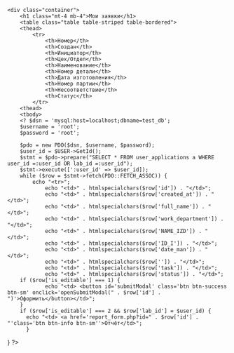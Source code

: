 	<div class="container">
		<h1 class="mt-4 mb-4">Мои заявки</h1>
		<table class="table table-striped table-bordered">
		<thead>
			<tr>
				<th>Номер</th>
				<th>Создан</th>
				<th>Инициатор</th>
				<th>Цех/Отдел</th>
				<th>Наименование</th>
				<th>Номер детали</th>
				<th>Дата изготовления</th>
				<th>Номер партии</th>
				<th>Несоответствие</th>
				<th>Статус</th>
			</tr>
		<thead>
		<tbody>
		<? $dsn = 'mysql:host=localhost;dbname=test_db';
		$username = 'root';
		$password = 'root';

		$pdo = new PDO($dsn, $username, $password);
		$user_id = $USER->GetId();
		$stmt = $pdo->prepare("SELECT * FROM user_applications a WHERE user_id =:user_id OR lab_id =:user_id");
		$stmt->execute([':user_id' => $user_id]);
		while ($row = $stmt->fetch(PDO::FETCH_ASSOC)) {
			echo "<tr>";
				echo "<td>" . htmlspecialchars($row['id']) . "</td>";
				echo "<td>" . htmlspecialchars($row['created_at']) . "</td>";
				echo "<td>" . htmlspecialchars($row['full_name']) . "</td>";
				echo "<td>" . htmlspecialchars($row['work_department']) . "</td>";
				echo "<td>" . htmlspecialchars($row['NAME_IZD']) . "</td>";
				echo "<td>" . htmlspecialchars($row['ID_I']) . "</td>";
				echo "<td>" . htmlspecialchars($row['date_man']) . "</td>";
				echo "<td>" . htmlspecialchars($row['']) . "</td>";
				echo "<td>" . htmlspecialchars($row['task']) . "</td>";
				echo "<td>" . htmlspecialchars($row['status']) . "</td>";
        if ($row['is_editable'] === 1) {
				echo "<td> <button id='submitModal' class='btn btn-success btn-sm' onclick='openSubmitModal(" . $row['id'] . ")'>Оформить</button></td>";
        }
        if ($row['is_editable'] === 2 && $row['lab_id'] = $user_id) {
          echo "<td> <a href='report_form.php?id=" . $row['id'] . "'class='btn btn-info btn-sm''>Отчёт</td>";
          }
        
}
?>
		</tbody>
		</table>
